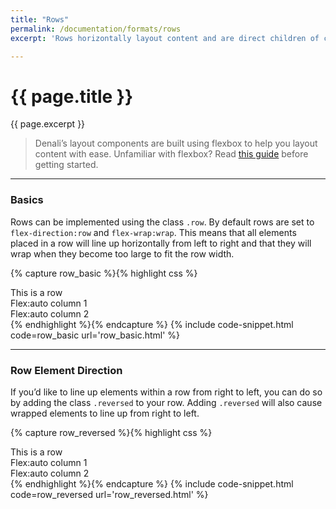 ```yaml
---
title: "Rows"
permalink: /documentation/formats/rows
excerpt: 'Rows horizontally layout content and are direct children of containers.'

---
```


# {{ page.title }}
{{ page.excerpt }}

> Denali’s layout components are built using flexbox to help you layout content with ease. Unfamiliar with flexbox? Read [this guide](https://developer.mozilla.org/en-US/docs/Web/CSS/CSS_Flexible_Box_Layout/Basic_Concepts_of_Flexbox) before getting started.

***

### Basics
Rows can be implemented using the class `.row`. By default rows are set to `flex-direction:row` and `flex-wrap:wrap`. This means that all elements placed in a row will line up horizontally from left to right and that they will wrap when they become too large to fit the row width.

{% capture row_basic %}{% highlight css %}
<div class="container">
  This is a row
  <div class="row has-bg-grey-400 p-10 br-4">
    <div class="col has-bg-violet-500 p-10 br-4">Flex:auto column 1</div>
    <div class="col has-bg-violet-500 p-10 br-4">Flex:auto column 2</div>
  </div>
</div>
{% endhighlight %}{% endcapture %}
{% include code-snippet.html code=row_basic url='row_basic.html' %}

***

### Row Element Direction
If you’d like to line up elements within a row from right to left, you can do so by adding the class `.reversed` to your row. Adding `.reversed` will also cause wrapped elements to line up from right to left.

{% capture row_reversed %}{% highlight css %}
<div class="container">
  This is a row
  <div class="row reversed has-bg-grey-400 p-10 br-4">
    <div class="col has-bg-violet-500 p-10 br-4">Flex:auto column 1</div>
    <div class="col has-bg-violet-500 p-10 br-4">Flex:auto column 2</div>
  </div>
</div>
{% endhighlight %}{% endcapture %}
{% include code-snippet.html code=row_reversed url='row_reversed.html' %}
